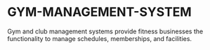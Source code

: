 # GYM-MANAGEMENT-SYSTEM
Gym and club management systems provide fitness businesses the functionality to manage schedules, memberships, and facilities. 
